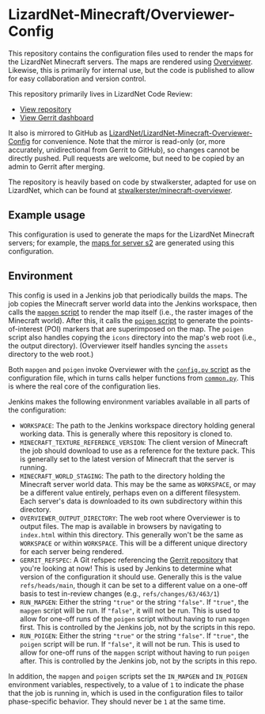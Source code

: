 # LizardNet-Minecraft/Overviewer-Config
This repository contains the configuration files used to render the maps for the LizardNet Minecraft servers. The maps
are rendered using [Overviewer](https://overviewer.org/). Likewise, this is primarily for internal use, but the code is
published to allow for easy collaboration and version control.

This repository primarily lives in LizardNet Code Review:
- [View repository][gitblit]
- [View Gerrit dashboard][gerrit]

It also is mirrored to GitHub as [LizardNet/LizardNet-Minecraft-Overviewer-Config][github] for convenience. Note that
the mirror is read-only (or, more accurately, unidirectional from Gerrit to GitHub), so changes cannot be directly
pushed. Pull requests are welcome, but need to be copied by an admin to Gerrit after merging.

The repository is heavily based on code by stwalkerster, adapted for use on LizardNet, which can be found at
[stwalkerster/minecraft-overviewer][github-stwalkerster-minecraft-overviewer].

## Example usage
This configuration is used to generate the maps for the LizardNet Minecraft servers; for example, the [maps for server
s2][lizardnet-s2-maps] are generated using this configuration.

## Environment
This config is used in a Jenkins job that periodically builds the maps. The job copies the Minecraft server world data
into the Jenkins workspace, then calls the [`mapgen` script](/mapgen) to render the map itself (i.e., the raster images
of the Minecraft world). After this, it calls the [`poigen` script](/poigen) to generate the points-of-interest (POI)
markers that are superimposed on the map. The `poigen` script also handles copying the `icons` directory into the map's
web root (i.e., the output directory). (Overviewer itself handles syncing the `assets` directory to the web root.)

Both `mapgen` and `poigen` invoke Overviewer with the [`config.py` script](/config.py) as the configuration file, which
in turns calls helper functions from [`common.py`](/common.py). This is where the real core of the configuration lies.

Jenkins makes the following environment variables available in all parts of the configuration:
- `WORKSPACE`: The path to the Jenkins workspace directory holding general working data. This is generally where this
  repository is cloned to.
- `MINECRAFT_TEXTURE_REFERENCE_VERSION`: The client version of Minecraft the job should download to use as a reference
  for the texture pack. This is generally set to the latest version of Minecraft that the server is running.
- `MINECRAFT_WORLD_STAGING`: The path to the directory holding the Minecraft server world data. This may be the same as
  `WORKSPACE`, or may be a different value entirely, perhaps even on a different filesystem. Each server's data is
  downloaded to its own subdirectory within this directory.
- `OVERVIEWER_OUTPUT_DIRECTORY`: The web root where Overviewer is to output files. The map is available in browsers by
  navigating to `index.html` within this directory. This generally won't be the same as `WORKSPACE` or within
  `WORKSPACE`. This will be a different unique directory for each server being rendered.
- `GERRIT_REFSPEC`: A Git refspec referencing the [Gerrit repository][gitblit] that you're looking at now! This is used
  by Jenkins to determine what version of the configuration it should use. Generally this is the value
  `refs/heads/main`, though it can be set to a different value on a one-off basis to test in-review changes (e.g.,
  `refs/changes/63/463/1`)
- `RUN_MAPGEN`: Either the string `"true"` or the string `"false"`. If `"true"`, the `mapgen` script will be run. If
  `"false"`, it will not be run. This is used to allow for one-off runs of the `poigen` script without having to run
  `mapgen` first. This is controlled by the Jenkins job, not by the scripts in this repo.
- `RUN_POIGEN`: Either the string `"true"` or the string `"false"`. If `"true"`, the `poigen` script will be run. If
  `"false"`, it will not be run. This is used to allow for one-off runs of the `mapgen` script without having to run
  `poigen` after. This is controlled by the Jenkins job, not by the scripts in this repo.

In addition, the `mapgen` and `poigen` scripts set the `IN_MAPGEN` and `IN_POIGEN` environment variables, respectively,
to a value of `1` to indicate the phase that the job is running in, which is used in the configuration files to tailor
phase-specific behavior. They should never be `1` at the same time.

[gitblit]: <https://git.fastlizard4.org/gitblit/summary/?r=LizardNet-Minecraft/Overviewer-Config.git>
[gerrit]: <https://gerrit.fastlizard4.org/r/admin/repos/LizardNet-Minecraft/Overviewer-Config>
[github]: <https://github.com/LizardNet/LizardNet-Minecraft-Overviewer-Config>
[github-stwalkerster-minecraft-overviewer]: <https://github.com/stwalkerster/minecraft-overviewer>
[lizardnet-s2-maps]: <https://mcmaps.fastlizard4.org/s2/>
